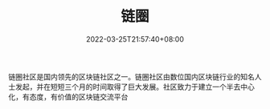 ﻿---
weight: 
title: "链圈"
description: "链圈社区是国内领先的区块链社区之一"
date: 2022-03-25T21:57:40+08:00
lastmod: 2022-03-25T16:45:40+08:00
draft: false
authors: ["Metabd"]
featuredImage: "lianquan.png"
link: ""
tags: ["元宇宙资讯","链圈"]
categories: ["navigation"]
navigation: ["元宇宙资讯"]
lightgallery: true
toc: true
pinned: false
recommend: false
recommend1: false
---
链圈社区是国内领先的区块链社区之一。链圈社区由数位国内区块链行业的知名人士发起，并在短短三个月的时间取得了巨大发展。社区致力于建立一个半去中心化，有态度，有价值的区块链交流平台
